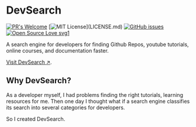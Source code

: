 # DevSearch 

[![PR's Welcome](https://img.shields.io/badge/PRs-welcome-brightgreen.svg?style=flat)](https://github.com/zaidmukaddam/developer-search/issues/new)
[![MIT License](https://img.shields.io/apm/l/atomic-design-ui.svg?)](LICENSE.md)
[![GitHub issues](https://img.shields.io/github/issues/zaidmukaddam/developer-search)](https://github.com/zaidmukaddam/developer-search/issues)
[![Open Source Love svg1](https://badges.frapsoft.com/os/v1/open-source.svg?v=103)](https://github.com/ellerbrock/open-source-badges/)

A search engine for developers for finding Github Repos, youtube tutorials, online courses, and documentation faster. 

[Visit DevSearch :arrow_upper_right:](https://devsearchengine.herokuapp.com).

## Why DevSearch?

As a developer myself, I had problems finding the right tutorials, learning resources for me. Then one day I thought what if a search engine classifies its search into several categories for developers.

So I created DevSearch.
